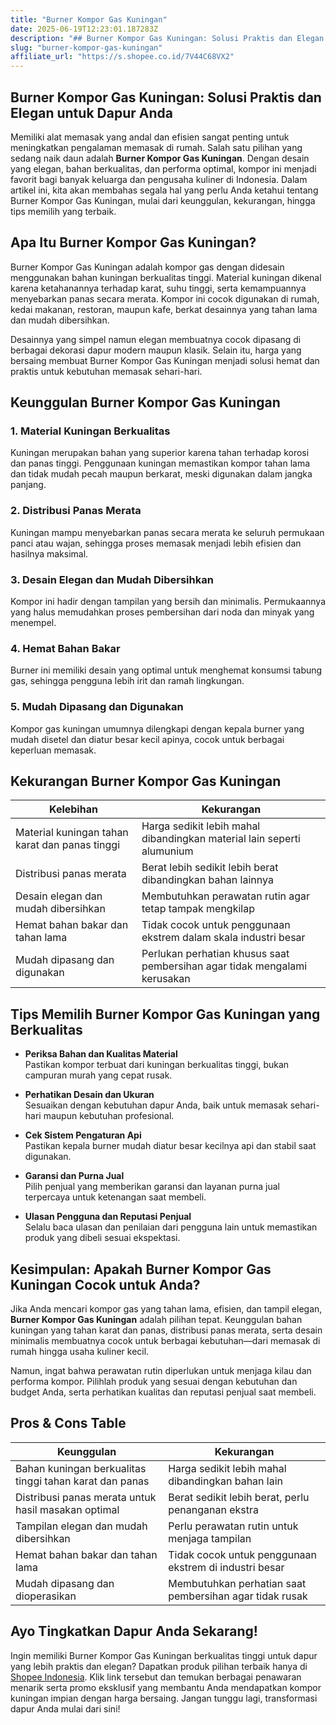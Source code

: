 ```yaml
---
title: "Burner Kompor Gas Kuningan"
date: 2025-06-19T12:23:01.187283Z
description: "## Burner Kompor Gas Kuningan: Solusi Praktis dan Elegan untuk Dapur Anda..."
slug: "burner-kompor-gas-kuningan"
affiliate_url: "https://s.shopee.co.id/7V44C68VX2"
---
```

## Burner Kompor Gas Kuningan: Solusi Praktis dan Elegan untuk Dapur Anda

Memiliki alat memasak yang andal dan efisien sangat penting untuk meningkatkan pengalaman memasak di rumah. Salah satu pilihan yang sedang naik daun adalah **Burner Kompor Gas Kuningan**. Dengan desain yang elegan, bahan berkualitas, dan performa optimal, kompor ini menjadi favorit bagi banyak keluarga dan pengusaha kuliner di Indonesia. Dalam artikel ini, kita akan membahas segala hal yang perlu Anda ketahui tentang Burner Kompor Gas Kuningan, mulai dari keunggulan, kekurangan, hingga tips memilih yang terbaik.

## Apa Itu Burner Kompor Gas Kuningan?

Burner Kompor Gas Kuningan adalah kompor gas dengan didesain menggunakan bahan kuningan berkualitas tinggi. Material kuningan dikenal karena ketahanannya terhadap karat, suhu tinggi, serta kemampuannya menyebarkan panas secara merata. Kompor ini cocok digunakan di rumah, kedai makanan, restoran, maupun kafe, berkat desainnya yang tahan lama dan mudah dibersihkan.

Desainnya yang simpel namun elegan membuatnya cocok dipasang di berbagai dekorasi dapur modern maupun klasik. Selain itu, harga yang bersaing membuat Burner Kompor Gas Kuningan menjadi solusi hemat dan praktis untuk kebutuhan memasak sehari-hari.

## Keunggulan Burner Kompor Gas Kuningan

### 1. Material Kuningan Berkualitas

Kuningan merupakan bahan yang superior karena tahan terhadap korosi dan panas tinggi. Penggunaan kuningan memastikan kompor tahan lama dan tidak mudah pecah maupun berkarat, meski digunakan dalam jangka panjang.

### 2. Distribusi Panas Merata

Kuningan mampu menyebarkan panas secara merata ke seluruh permukaan panci atau wajan, sehingga proses memasak menjadi lebih efisien dan hasilnya maksimal.

### 3. Desain Elegan dan Mudah Dibersihkan

Kompor ini hadir dengan tampilan yang bersih dan minimalis. Permukaannya yang halus memudahkan proses pembersihan dari noda dan minyak yang menempel.

### 4. Hemat Bahan Bakar

Burner ini memiliki desain yang optimal untuk menghemat konsumsi tabung gas, sehingga pengguna lebih irit dan ramah lingkungan.

### 5. Mudah Dipasang dan Digunakan

Kompor gas kuningan umumnya dilengkapi dengan kepala burner yang mudah disetel dan diatur besar kecil apinya, cocok untuk berbagai keperluan memasak.

## Kekurangan Burner Kompor Gas Kuningan

| Kelebihan | Kekurangan |
| --- | --- |
| Material kuningan tahan karat dan panas tinggi | Harga sedikit lebih mahal dibandingkan material lain seperti alumunium |
| Distribusi panas merata | Berat lebih sedikit lebih berat dibandingkan bahan lainnya |
| Desain elegan dan mudah dibersihkan | Membutuhkan perawatan rutin agar tetap tampak mengkilap |
| Hemat bahan bakar dan tahan lama | Tidak cocok untuk penggunaan ekstrem dalam skala industri besar |
| Mudah dipasang dan digunakan | Perlukan perhatian khusus saat pembersihan agar tidak mengalami kerusakan |

## Tips Memilih Burner Kompor Gas Kuningan yang Berkualitas

- **Periksa Bahan dan Kualitas Material**  
Pastikan kompor terbuat dari kuningan berkualitas tinggi, bukan campuran murah yang cepat rusak.

- **Perhatikan Desain dan Ukuran**  
Sesuaikan dengan kebutuhan dapur Anda, baik untuk memasak sehari-hari maupun kebutuhan profesional.

- **Cek Sistem Pengaturan Api**  
Pastikan kepala burner mudah diatur besar kecilnya api dan stabil saat digunakan.

- **Garansi dan Purna Jual**  
Pilih penjual yang memberikan garansi dan layanan purna jual terpercaya untuk ketenangan saat membeli.

- **Ulasan Pengguna dan Reputasi Penjual**  
Selalu baca ulasan dan penilaian dari pengguna lain untuk memastikan produk yang dibeli sesuai ekspektasi.

## Kesimpulan: Apakah Burner Kompor Gas Kuningan Cocok untuk Anda?

Jika Anda mencari kompor gas yang tahan lama, efisien, dan tampil elegan, **Burner Kompor Gas Kuningan** adalah pilihan tepat. Keunggulan bahan kuningan yang tahan karat dan panas, distribusi panas merata, serta desain minimalis membuatnya cocok untuk berbagai kebutuhan—dari memasak di rumah hingga usaha kuliner kecil.

Namun, ingat bahwa perawatan rutin diperlukan untuk menjaga kilau dan performa kompor. Pilihlah produk yang sesuai dengan kebutuhan dan budget Anda, serta perhatikan kualitas dan reputasi penjual saat membeli.

## Pros & Cons Table

| Keunggulan | Kekurangan |
| --- | --- |
| Bahan kuningan berkualitas tinggi tahan karat dan panas | Harga sedikit lebih mahal dibandingkan bahan lain |
| Distribusi panas merata untuk hasil masakan optimal | Berat sedikit lebih berat, perlu penanganan ekstra |
| Tampilan elegan dan mudah dibersihkan | Perlu perawatan rutin untuk menjaga tampilan |
| Hemat bahan bakar dan tahan lama | Tidak cocok untuk penggunaan ekstrem di industri besar |
| Mudah dipasang dan dioperasikan | Membutuhkan perhatian saat pembersihan agar tidak rusak |

## Ayo Tingkatkan Dapur Anda Sekarang!

Ingin memiliki Burner Kompor Gas Kuningan berkualitas tinggi untuk dapur yang lebih praktis dan elegan? Dapatkan produk pilihan terbaik hanya di [Shopee Indonesia](https://s.shopee.co.id/7V44C68VX2). Klik link tersebut dan temukan berbagai penawaran menarik serta promo eksklusif yang membantu Anda mendapatkan kompor kuningan impian dengan harga bersaing. Jangan tunggu lagi, transformasi dapur Anda mulai dari sini!